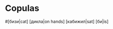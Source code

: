 <script setup>
import W from '@/Word.vue';
import P from '@/Phrase.vue';
import { sample } from './introduction';
</script>

# Copulas

#[бизи|cat] [дикла|on hands] [кабижил|sat] [би|is]

<P :flags="sample.flags" :segments="sample.segments" />
